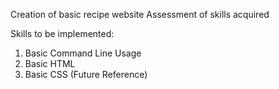 Creation of basic recipe website
Assessment of skills acquired

Skills to be implemented:

1. Basic Command Line Usage
2. Basic HTML 
3. Basic CSS (Future Reference)